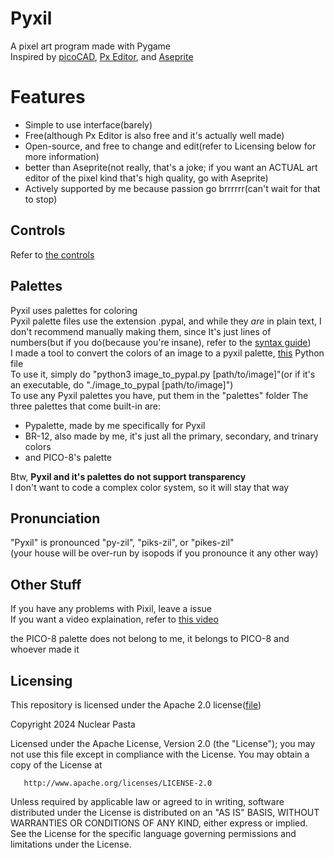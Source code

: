 # Pyxil
A pixel art program made with Pygame<br>
Inspired by [picoCAD](https://johanpeitz.itch.io/picocad), [Px Editor](https://dafluffypotato.itch.io/px-editor), and [Aseprite](https://www.aseprite.org)

# Features
* Simple to use interface(barely)
* Free(although Px Editor is also free and it's actually well made)
* Open-source, and free to change and edit(refer to Licensing below for more information)
* better than Aseprite(not really, that's a joke; if you want an ACTUAL art editor of the pixel kind that's high quality, go with Aseprite)
* Actively supported by me because passion go brrrrrr(can't wait for that to stop)

## Controls
Refer to [the controls](./controls.md)

## Palettes
Pyxil uses palettes for coloring<br>
Pyxil palette files use the extension .pypal, and while they *are* in plain text, I don't recommend manually making them, since It's just lines of numbers(but if you do(because you're insane), refer to the [syntax guide](./pypal_syntax_guide.md))<br>
I made a tool to convert the colors of an image to a pyxil palette, [this](./image_to_pypal.py) Python file<br>
To use it, simply do "python3 image_to_pypal.py [path/to/image]"(or if it's an executable, do "./image_to_pypal [path/to/image]")<br>
To use any Pyxil palettes you have, put them in the "palettes" folder
The three palettes that come built-in are:
* Pypalette, made by me specifically for Pyxil
* BR-12, also made by me, it's just all the primary, secondary, and trinary colors
* and PICO-8's palette

Btw, **Pyxil and it's palettes do not support transparency**<br>
I don't want to code a complex color system, so it will stay that way



## Pronunciation
"Pyxil" is pronounced "py-zil", "piks-zil", or "pikes-zil"<br>
(your house will be over-run by isopods if you pronounce it any other way)


## Other Stuff
If you have any problems with Pixil, leave a issue<br>
If you want a video explaination, refer to [this video](https://www.youtube.com/watch?v=dQw4w9WgXcQ)

the PICO-8 palette does not belong to me, it belongs to PICO-8 and whoever made it


## Licensing
This repository is licensed under the Apache 2.0 license([file](./LICENSE))
<!--td;tr of the license:
* -->

   Copyright 2024 Nuclear Pasta

   Licensed under the Apache License, Version 2.0 (the "License");
   you may not use this file except in compliance with the License.
   You may obtain a copy of the License at

       http://www.apache.org/licenses/LICENSE-2.0

   Unless required by applicable law or agreed to in writing, software
   distributed under the License is distributed on an "AS IS" BASIS,
   WITHOUT WARRANTIES OR CONDITIONS OF ANY KIND, either express or implied.
   See the License for the specific language governing permissions and
   limitations under the License.